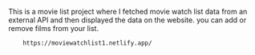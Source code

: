  This is a movie list project where I fetched movie watch list data from an external API and then displayed the data on the website. you can add or remove films from your list.                                                 
                   
        https://moviewatchlist1.netlify.app/      
 
